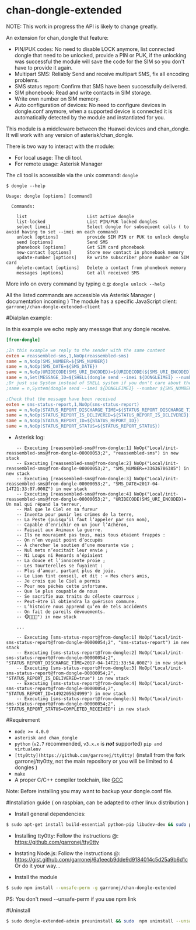 # chan-dongle-extended

NOTE: This work in progress the API is likely to change greatly.

An extension for chan_dongle that feature: 

* PIN/PUK codes:
     No need to disable LOCK anymore, list connected dongle that need to be
     unlocked, provide a PIN or PUK, if the unlocking was successful the module
     will save the code for the SIM so you don't have to provide it again.
* Multipart SMS: 
    Reliably Send and receive multipart SMS, fix all encoding problems.
* SMS status report:
    Confirm that SMS have been successfully delivered.
* SIM phonebook:
    Read and write contacts in SIM storage.
* Write own number on SIM memory.
* Auto configuration of devices:
    No need to configure devices in dongle.conf anymore,
    when a supported device is connected it is automatically detected
    by the module and instantiated for you.

This module is a middleware between the Huawei devices and chan_dongle. 
It will work with any version of asterisk/chan_dongle.

There is two way to interact with the module: 

* For local usage: The cli tool.
* For remote usage: Asterisk Manager

The cli tool is accessible via the unix command: `dongle`

````shell
$ dongle --help

Usage: dongle [options] [command]

  Commands:

    list                       List active dongle
    list-locked                List PIN/PUK locked dongles
    select [imei]              Select dongle for subsequent calls ( to avoid having to set --imei on each command)
    unlock [options]           provide SIM PIN or PUK to unlock dongle
    send [options]             Send SMS
    phonebook [options]        Get SIM card phonebook
    new-contact [options]      Store new contact in phonebook memory
    update-number [options]    Re write subscriber phone number on SIM card
    delete-contact [options]   Delete a contact from phonebook memory
    messages [options]         Get all received SMS

````

More info on every command by typing e.g: `dongle unlock --help`

All the listed commands are accessible via Asterisk Manager ( documentation incoming )
The module has a specific JavaScript client: `garronej/chan-dongle-extended-client`

#Dialplan example:

In this example we echo reply any message that any dongle receive.
````ini
[from-dongle]

;In this example we reply to the sender with the same content
exten = reassembled-sms,1,NoOp(reassembled-sms)
same = n,NoOp(SMS_NUMBER=${SMS_NUMBER})
same = n,NoOp(SMS_DATE=${SMS_DATE})
same = n,NoOp(URIDECODE(SMS_URI_ENCODED)=${URIDECODE(${SMS_URI_ENCODED})})
same = n,Set(MESSAGE_ID=${SHELL(dongle send --imei ${DONGLEIMEI} --number ${SMS_NUMBER} --uri-encoded-text "${SMS_URI_ENCODED}")})
;Or just use System instead of SHELL system if you don't care about the status report
;same = n,System(dongle send --imei ${DONGLEIMEI} --number ${SMS_NUMBER} --uri-encoded-text "${URIENCODE(${URIDECODE(${SMS_URI_ENCODED})})}")

;Check that the message have been received
exten = sms-status-report,1,NoOp(sms-status-report)
same = n,NoOp(STATUS_REPORT_DISCHARGE_TIME=${STATUS_REPORT_DISCHARGE_TIME})
same = n,NoOp(STATUS_REPORT_IS_DELIVERED=${STATUS_REPORT_IS_DELIVERED})
same = n,NoOp(STATUS_REPORT_ID=${STATUS_REPORT_ID})
same = n,NoOp(STATUS_REPORT_STATUS=${STATUS_REPORT_STATUS})
````

* Asterisk log: 

````raw
    -- Executing [reassembled-sms@from-dongle:1] NoOp("Local/init-reassembled-sms@from-dongle-00000053;2", "reassembled-sms") in new stack
    -- Executing [reassembled-sms@from-dongle:2] NoOp("Local/init-reassembled-sms@from-dongle-00000053;2", "SMS_NUMBER=+33636786385") in new stack
    -- Executing [reassembled-sms@from-dongle:3] NoOp("Local/init-reassembled-sms@from-dongle-00000053;2", "SMS_DATE=2017-04-14T21:33:07.000Z") in new stack 
    -- Executing [reassembled-sms@from-dongle:4] NoOp("Local/init-reassembled-sms@from-dongle-00000053;2", "URIDECODE(SMS_URI_ENCODED)= Un mal qui répand la terreur,
    -- Mal que le Ciel en sa fureur
    -- Inventa pour punir les crimes de la terre,
    -- La Peste (puisqu’il faut l’appeler par son nom),
    -- Capable d’enrichir en un jour l’Achéron,
    -- Faisait aux Animaux la guerre.
    -- Ils ne mouraient pas tous, mais tous étaient frappés :
    -- On n’en voyait point d’occupés
    -- À chercher le soutien d’une mourante vie ;
    -- Nul mets n’excitait leur envie ;
    -- Ni Loups ni Renards n’épiaient
    -- La douce et l’innocente proie ;
    -- Les Tourterelles se fuyaient :
    -- Plus d’amour, partant plus de joie.
    -- Le Lion tint conseil, et dit : « Mes chers amis,
    -- Je crois que le Ciel a permis
    -- Pour nos péchés cette infortune.
    -- Que le plus coupable de nous
    -- Se sacrifie aux traits du céleste courroux ;
    -- Peut-être il obtiendra la guérison commune.
    -- L’histoire nous apprend qu’en de tels accidents
    -- On fait de pareils dévouements.
    -- 🐵🙈🙉🙊") in new stack

    ...

    -- Executing [sms-status-report@from-dongle:1] NoOp("Local/init-sms-status-report@from-dongle-00000054;2", "sms-status-report") in new stack
    -- Executing [sms-status-report@from-dongle:2] NoOp("Local/init-sms-status-report@from-dongle-00000054;2", "STATUS_REPORT_DISCHARGE_TIME=2017-04-14T21:33:54.000Z") in new stack
    -- Executing [sms-status-report@from-dongle:3] NoOp("Local/init-sms-status-report@from-dongle-00000054;2", "STATUS_REPORT_IS_DELIVERED=true") in new stack
    -- Executing [sms-status-report@from-dongle:4] NoOp("Local/init-sms-status-report@from-dongle-00000054;2", "STATUS_REPORT_ID=1492205624999") in new stack
    -- Executing [sms-status-report@from-dongle:5] NoOp("Local/init-sms-status-report@from-dongle-00000054;2", "STATUS_REPORT_STATUS=COMPLETED_RECEIVED") in new stack

````

#Requirement

* `node >= 4.0.0`
* `asterisk and chan_dongle`
* `python` (`v2.7` recommended, `v3.x.x` is __*not*__ supported) `pip and virtualenv`
* `[tty0tty](https://github.com/garronej/tty0tty)` 
(install from the fork garronej/tty0tty, not the main repository or you will be limited to 4 dongles )
* `make`
* A proper C/C++ compiler toolchain, like [GCC](https://gcc.gnu.org)

Note: Before installing you may want to backup your dongle.conf file.

#Installation guide ( on raspbian, can be adapted to other linux distribution )

* Install general dependencies:
````bash
$ sudo apt-get install build-essential python-pip libudev-dev && sudo pip install virtualenv
````

* Installing tty0tty: 
Follow the instructions @: https://github.com/garronej/tty0tty

* Instating Node.js: 
Follow the instructions @: https://gist.github.com/garronej/6a1eecb9dde9d9184014c5d25a9b6d1c
Or do it your way...

* Install the module
``` bash
$ sudo npm install --unsafe-perm -g garronej/chan-dongle-extended
```

PS: You don't need --unsafe-perm if you use npm link

#Uninstall
``` bash
$ sudo dongle-extended-admin preuninstall && sudo  npm uninstall --unsafe-perm -g chan-dongle-extended
```